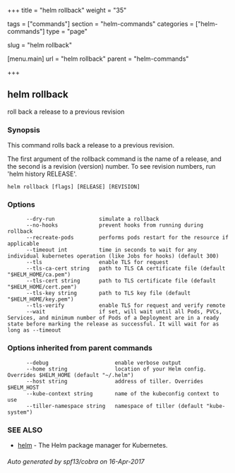 +++
title = "helm rollback"
weight = "35"

tags = ["commands"]
section = "helm-commands"
categories = ["helm-commands"]
type = "page"

slug = "helm rollback"

[menu.main]
  url = "helm rollback"
  parent = "helm-commands"

+++

## helm rollback

roll back a release to a previous revision

### Synopsis



This command rolls back a release to a previous revision.

The first argument of the rollback command is the name of a release, and the
second is a revision (version) number. To see revision numbers, run 
'helm history RELEASE'.


```
helm rollback [flags] [RELEASE] [REVISION]
```

### Options

```
      --dry-run              simulate a rollback
      --no-hooks             prevent hooks from running during rollback
      --recreate-pods        performs pods restart for the resource if applicable
      --timeout int          time in seconds to wait for any individual kubernetes operation (like Jobs for hooks) (default 300)
      --tls                  enable TLS for request
      --tls-ca-cert string   path to TLS CA certificate file (default "$HELM_HOME/ca.pem")
      --tls-cert string      path to TLS certificate file (default "$HELM_HOME/cert.pem")
      --tls-key string       path to TLS key file (default "$HELM_HOME/key.pem")
      --tls-verify           enable TLS for request and verify remote
      --wait                 if set, will wait until all Pods, PVCs, Services, and minimum number of Pods of a Deployment are in a ready state before marking the release as successful. It will wait for as long as --timeout
```

### Options inherited from parent commands

```
      --debug                     enable verbose output
      --home string               location of your Helm config. Overrides $HELM_HOME (default "~/.helm")
      --host string               address of tiller. Overrides $HELM_HOST
      --kube-context string       name of the kubeconfig context to use
      --tiller-namespace string   namespace of tiller (default "kube-system")
```

### SEE ALSO
* [helm](helm.md)	 - The Helm package manager for Kubernetes.

###### Auto generated by spf13/cobra on 16-Apr-2017
